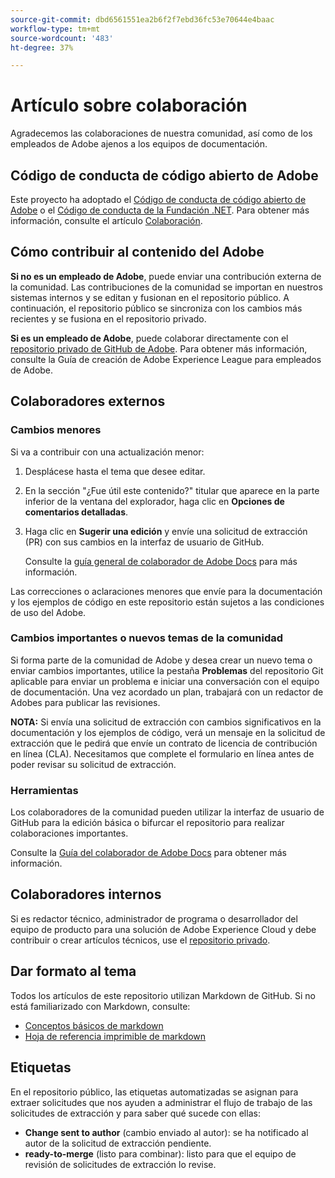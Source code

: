 ```yaml
---
source-git-commit: dbd6561551ea2b6f2f7ebd36fc53e70644e4baac
workflow-type: tm+mt
source-wordcount: '483'
ht-degree: 37%

---
```

# Artículo sobre colaboración

Agradecemos las colaboraciones de nuestra comunidad, así como de los empleados de Adobe ajenos a los equipos de documentación.

## Código de conducta de código abierto de Adobe

Este proyecto ha adoptado el [Código de conducta de código abierto de Adobe](code-of-conduct.md) o el [Código de conducta de la Fundación .NET](https://dotnetfoundation.org/code-of-conduct). Para obtener más información, consulte el artículo [Colaboración](contributing.md).

## Cómo contribuir al contenido del Adobe

**Si no es un empleado de Adobe**, puede enviar una contribución externa de la comunidad. Las contribuciones de la comunidad se importan en nuestros sistemas internos y se editan y fusionan en el repositorio público. A continuación, el repositorio público se sincroniza con los cambios más recientes y se fusiona en el repositorio privado.

**Si es un empleado de Adobe**, puede colaborar directamente con el [repositorio privado de GitHub de Adobe](https://git.corp.adobe.com/AdobeDocs/). Para obtener más información, consulte la Guía de creación de Adobe Experience League para empleados de Adobe.

## Colaboradores externos

### Cambios menores

Si va a contribuir con una actualización menor:

1. Desplácese hasta el tema que desee editar.
1. En la sección &quot;¿Fue útil este contenido?&quot; titular que aparece en la parte inferior de la ventana del explorador, haga clic en **Opciones de comentarios detalladas**.
1. Haga clic en **Sugerir una edición** y envíe una solicitud de extracción (PR) con sus cambios en la interfaz de usuario de GitHub.

   Consulte la [guía general de colaborador de Adobe Docs](https://experienceleague.adobe.com/docs/contributor/contributor-guide/introduction.html?lang=es) para más información.

Las correcciones o aclaraciones menores que envíe para la documentación y los ejemplos de código en este repositorio están sujetos a las condiciones de uso del Adobe.

### Cambios importantes o nuevos temas de la comunidad

Si forma parte de la comunidad de Adobe y desea crear un nuevo tema o enviar cambios importantes, utilice la pestaña **Problemas** del repositorio Git aplicable para enviar un problema e iniciar una conversación con el equipo de documentación. Una vez acordado un plan, trabajará con un redactor de Adobes para publicar las revisiones.

**NOTA:** Si envía una solicitud de extracción con cambios significativos en la documentación y los ejemplos de código, verá un mensaje en la solicitud de extracción que le pedirá que envíe un contrato de licencia de contribución en línea (CLA). Necesitamos que complete el formulario en línea antes de poder revisar su solicitud de extracción.

### Herramientas

Los colaboradores de la comunidad pueden utilizar la interfaz de usuario de GitHub para la edición básica o bifurcar el repositorio para realizar colaboraciones importantes.

Consulte la [Guía del colaborador de Adobe Docs](https://experienceleague.adobe.com/docs/contributor/contributor-guide/introduction.html?lang=es) para obtener más información.

## Colaboradores internos

Si es redactor técnico, administrador de programa o desarrollador del equipo de producto para una solución de Adobe Experience Cloud y debe contribuir o crear artículos técnicos, use el [repositorio privado](https://git.corp.adobe.com/AdobeDocs).

## Dar formato al tema

Todos los artículos de este repositorio utilizan Markdown de GitHub. Si no está familiarizado con Markdown, consulte:

* [Conceptos básicos de markdown](https://docs.github.com/es/get-started/writing-on-github/getting-started-with-writing-and-formatting-on-github)
* [Hoja de referencia imprimible de markdown](https://guides.github.com/pdfs/markdown-cheatsheet-online.pdf)

## Etiquetas

En el repositorio público, las etiquetas automatizadas se asignan para extraer solicitudes que nos ayuden a administrar el flujo de trabajo de las solicitudes de extracción y para saber qué sucede con ellas:

* **Change sent to author** (cambio enviado al autor): se ha notificado al autor de la solicitud de extracción pendiente.
* **ready-to-merge** (listo para combinar): listo para que el equipo de revisión de solicitudes de extracción lo revise.
